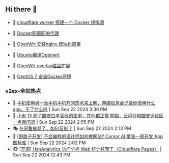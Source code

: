 ## Hi there 👋

<!--
**dkyg666/dkyg666** is a ✨ _special_ ✨ repository because its `README.md` (this file) appears on your GitHub profile.

Here are some ideas to get you started:

- 🔭 I’m currently working on ...
- 🌱 I’m currently learning ...
- 👯 I’m looking to collaborate on ...
- 🤔 I’m looking for help with ...
- 💬 Ask me about ...
- 📫 How to reach me: ...
- 😄 Pronouns: ...
- ⚡ Fun fact: ...
-->

<!-- BLOG-POST-LIST:START -->
- 🦩 [cloudflare worker 搭建一个 Docker 镜像源](http://blog.1996099.xyz/archives/cloudflare-worker-da-jian-yi-ge-docker-jing-xiang-zhan) 

- 🚦 [Docker配置网络代理](http://blog.1996099.xyz/archives/dockerpei-zhi-wang-luo-dai-li) 

- 🫶 [OpenWrt 安装nginx 模块化部署](http://blog.1996099.xyz/archives/openwrt-an-zhuang-nginx-mo-kuai-hua-bu-shu) 

- 🦄 [Ubuntu编译Openwrt](http://blog.1996099.xyz/archives/ubuntuzi-bian-yi-openwrt) 

- 🐻 [OpenWrt overlay磁盘扩容](http://blog.1996099.xyz/archives/openwrt-overlay) 

- 🤖 [CentOS 7 安装Docker环境](http://blog.1996099.xyz/archives/centos-docker) 
<!-- BLOG-POST-LIST:END -->

### v2ex-全站热点
<!-- v2ex:START -->
- 🥸 [手机使用另一台手机手机开的热点来上网，网络信息会记录你使用什么 app、干了什么吗](https://www.v2ex.com/t/1074888#reply7) | Sun Sep 22 2024 3:36 PM
- 🤗 [小米 13 刷了酷安白羊官改的澎湃，其他都正常 网银，云闪付和酷安评论区一点就闪退](https://www.v2ex.com/t/1074880#reply1) | Sun Sep 22 2024 2:55 PM
- 🎭 [在闲鱼被骂了，如何反制？](https://www.v2ex.com/t/1074869#reply26) | Sun Sep 22 2024 2:13 PM
- 🥷 [[野路子开发] 不会编程的设计师如何做网站? Cursor AI 带我一周开发 App 图标库](https://www.v2ex.com/t/1074865#reply5) | Sun Sep 22 2024 2:02 PM
- 🐵 [[开源] HanAnalytics 访问分析 Web 统计托管于（Cloudflare Pages）](https://www.v2ex.com/t/1074856#reply0) | Sun Sep 22 2024 12:43 PM<!-- v2ex:END -->

